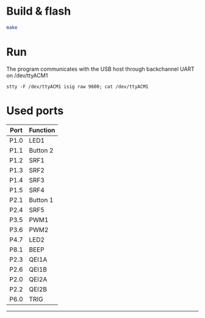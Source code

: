 # Build & flash

````bash
make
````

# Run

The program communicates with the USB host through backchannel UART on /dev/ttyACM1

````
stty -F /dev/ttyACM1 isig raw 9600; cat /dev/ttyACM1
````

# Used ports


| Port | Function     |
|------|--------------|
| P1.0 | LED1         |
| P1.1 | Button 2     |
| P1.2 | SRF1         |
| P1.3 | SRF2         |
| P1.4 | SRF3         |
| P1.5 | SRF4         |
| P2.1 | Button 1     |
| P2.4 | SRF5         | 
| P3.5 | PWM1         |
| P3.6 | PWM2         |
| P4.7 | LED2         |
| P8.1 | BEEP         |
| P2.3 | QEI1A        |
| P2.6 | QEI1B        |
| P2.0 | QEI2A        |
| P2.2 | QEI2B        |
| P6.0 | TRIG         |
-----------------------


